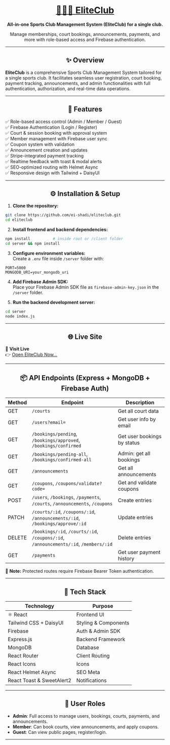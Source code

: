 
<div align="center">
  <h1>
    <a href="https://eliteclub-sports.netlify.app/" target="_blank" rel="noopener noreferrer">
      🏃‍♂️‍➡️ <strong>EliteClub</strong>
    </a>
  </h1>
  <p><strong>All-in-one Sports Club Management System (EliteClub) for a single club.</strong></p>
  <p>Manage memberships, court bookings, announcements, payments, and more with role-based access and Firebase authentication.</p>
</div>

---

<h2 align="center">✨ Overview</h2>

**EliteClub** is a comprehensive Sports Club Management System tailored for a single sports club. It facilitates seamless user registration, court booking, payment tracking, announcements, and admin functionalities with full authentication, authorization, and real-time data operations.

---

<h2 align="center">🚀 Features</h2>

✅ Role-based access control (Admin / Member / Guest)  
✅ Firebase Authentication (Login / Register)  
✅ Court & session booking with approval system  
✅ Member management with Firebase user sync  
✅ Coupon system with validation  
✅ Announcement creation and updates  
✅ Stripe-integrated payment tracking  
✅ Realtime feedback with toast & modal alerts  
✅ SEO-optimized routing with Helmet Async  
✅ Responsive design with Tailwind + DaisyUI  

---

<h2 align="center">⚙️ Installation & Setup</h2>

1. **Clone the repository:**
```bash
git clone https://github.com/ei-shadi/eliteclub.git
cd eliteclub
```

2. **Install frontend and backend dependencies:**
```bash
npm install          # inside root or /client folder
cd server && npm install
```

3. **Configure environment variables:**  
Create a `.env` file inside `/server` folder with:
```
PORT=5000
MONGODB_URI=your_mongodb_uri
```

4. **Add Firebase Admin SDK:**  
Place your Firebase Admin SDK file as `firebase-admin-key.json` in the `/server` folder.

5. **Run the backend development server:**
```bash
cd server
node index.js
```

---

<h2 align="center">🌐 Live Site</h2>

🎯 **Visit Live**  
👉 <a href="https://eliteclub-sports.netlify.app/" target="_blank" rel="noopener noreferrer">Open EliteClub Now...</a>

---

<h2 align="center">📦 API Endpoints (Express + MongoDB + Firebase Auth)</h2>

| Method | Endpoint | Description |
|--------|----------|-------------|
| GET | `/courts` | Get all court data |
| GET | `/users?email=` | Get user info by email |
| GET | `/bookings/pending`, `/bookings/approved`, `/bookings/confirmed` | Get user bookings by status |
| GET | `/bookings/pending-all`, `/bookings/confirmed-all` | Admin: get all bookings |
| GET | `/announcements` | Get all announcements |
| GET | `/coupons`, `/coupons/validate?code=` | Get and validate coupons |
| POST | `/users`, `/bookings`, `/payments`, `/courts`, `/announcements`, `/coupons` | Create entries |
| PATCH | `/courts/:id`, `/coupons/:id`, `/announcements/:id`, `/bookings/approve/:id` | Update entries |
| DELETE | `/bookings/:id`, `/courts/:id`, `/coupons/:id`, `/announcements/:id`, `/members/:id` | Delete entries |
| GET | `/payments` | Get user payment history |

🔐 **Note:** Protected routes require Firebase Bearer Token authentication.

---

<h2 align="center">🤖 Tech Stack</h2>

| Technology | Purpose |
|------------|---------|
| ⚛ React | Frontend UI |
| Tailwind CSS + DaisyUI | Styling & Components |
| Firebase | Auth & Admin SDK |
| Express.js | Backend Framework |
| MongoDB | Database |
| React Router | Client Routing |
| React Icons | Icons |
| React Helmet Async | SEO Meta |
| React Toast & SweetAlert2 | Notifications |

---

<h2 align="center">👥 User Roles</h2>

- **Admin**: Full access to manage users, bookings, courts, payments, and announcements.  
- **Member**: Can book courts, view announcements, and apply coupons.  
- **Guest**: Can view public pages, register/login.

---
